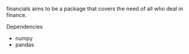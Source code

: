 financials aims to be a package that covers the need of all
who deal in finance.

Dependencies

 * numpy
 * pandas
 
